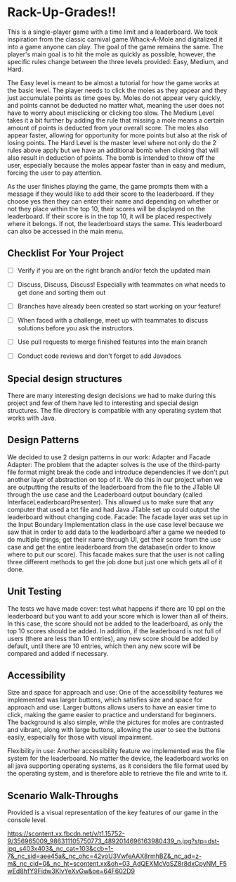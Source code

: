 # Rack-Up-Grades!!

This is a single-player game with a time limit and a leaderboard. We took inspiration from the classic carnival game Whack-A-Mole and digitalized it into a game anyone can play. 
The goal of the game remains the same. The player's main goal is to hit the mole as quickly as possible, however, the specific rules change between the three levels provided: Easy, Medium, and Hard.

  The Easy level is meant to be almost a tutorial for how the game works at the basic level. The player needs to click the moles as they appear and they just accumulate points as time goes by. Moles do not appear very quickly, and points cannot be deducted no matter what, meaning the user does not have to worry about misclicking or clicking too slow. 
  The Medium Level takes it a bit further by adding the rule that missing a mole means a certain amount of points is deducted from your overall score. The moles also appear faster, allowing for opportunity for more points but also at the risk of losing points. 
  The Hard Level is the master level where not only do the 2 rules above apply but we have an additional bomb when clicking that will also result in deduction of points. The bomb is intended to throw off the user, especially because the moles appear faster than in easy and medium, forcing the user to pay attention. 

  As the user finishes playing the game, the game prompts them with a message if they would like to add their score to the leaderboard. If they choose yes then they can enter their name and depending on whether or not they place within the top 10, their scores will be displayed on the leaderboard. If their score is in the top 10, it will be placed respectively where it belongs. If not, the leaderboard stays the same. This leaderboard can also be accessed in the main menu.

## Checklist For Your Project
- [ ] Verify if you are on the right branch and/or fetch the updated main 
- [ ] Discuss, Discuss, Discuss! Especially with teammates on what needs to get done and sorting them out
- [ ] Branches have already been created so start working on your feature!
- [ ] When faced with a challenge, meet up with teammates to discuss solutions before you ask the instructors.
- [ ] Use pull requests to merge finished features into the main branch
- [ ] Conduct code reviews and don't forget to add Javadocs


## Special design structures

There are many interesting design decisions we had to make during this project and few of them have led to interesting and special design structures. 
The file directory is compatible with any operating system that works with Java. 


## Design Patterns

We decided to use 2 design patterns in our work: Adapter and Facade
Adapter: The problem that the adapter solves is the use of the third-party file format might break the code and introduce dependencies if we don't put another layer of abstraction on top of it. We do this in our project when we are outputting the results of the leaderboard from the file to the JTable UI through the use case and the Leaderboard output boundary (called InterfaceLeaderboardPresenter). This allowed us to make sure that any computer that used a txt file and had Java JTable set up could output the leaderboard without changing code.
Facade: The facade layer was set up in the Input Boundary Implementation class in the use case level because we saw that in order to add data to the leaderboard after a game we needed to do multiple things; get their name through UI, get their score from the use case and get the entire leaderboard from the database(in order to know where to put our score). This facade makes sure that the user is not calling three different methods to get the job done but just one which gets all of it done.



## Unit Testing

The tests we have made cover: test what happens if there are 10 ppl on the leaderboard but you want to add your score which is lower than all of theirs. In this case, the score should not be added to the leaderboard, as only the top 10 scores should be added. In addition, if the leaderboard is not full of users (there are less than 10 entries), any new score should be added by default, until there are 10 entries, which then any new score will be compared and added if necessary. 

## Accessibility
Size and space for approach and use: 
One of the accessibility features we implemented was larger buttons, which satisfies size and space for approach and use. Larger buttons allows users to have an easier time to click, making the game easier to practice and understand for beginners. The background is also simple, while the pictures for moles are contrasted and vibrant, along with large buttons, allowing the user to see the buttons easily, especially for those with visual impairment. 

Flexibility in use:
Another accessibility feature we implemented was the file system for the leaderboard. No matter the device, the leaderboard works on all java supporting operating systems, as it considers the file format used by the operating system, and is therefore able to retrieve the file and write to it. 


## Scenario Walk-Throughs
Provided is a visual representation of the key features of our game in the console level. 

https://scontent.xx.fbcdn.net/v/t1.15752-9/356965009_986311105750773_4892014696163980439_n.jpg?stp=dst-jpg_s403x403&_nc_cat=103&ccb=1-7&_nc_sid=aee45a&_nc_ohc=42yoU3VwfeAAX8rmhBZ&_nc_ad=z-m&_nc_cid=0&_nc_ht=scontent.xx&oh=03_AdQEXMcVqSZ8r8dxCpyNM_F5wEd8hfY9Fidw3KlvYeXvGw&oe=64F602D9
